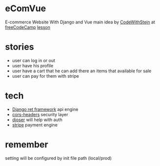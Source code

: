 # eComVue

E-commerce Website With Django and Vue main idea by [CodeWithStein](https://www.youtube.com/c/CodeWithStein)
at [freeCodeCamp](freeCodeCamp.org) [lesson](https://www.youtube.com/watch?v=Yg5zkd9nm6w&ab_channel=freeCodeCamp.org)

# stories

* user can log in or out
* user have his profile
* user have a cart that he can add there an items that available for sale
* user can pay for them with stripe

# tech

* [Django ret framework](https://www.django-rest-framework.org/) api engine
* [cors-headers](https://pypi.org/project/django-cors-headers/) security layer
* [djoser](https://djoser.readthedocs.io/en/latest/getting_started.html) will help with auth
* [stripe](https://stripe.com/docs) payment engine

# remember

setting will be configured by init file path (local/prod)
